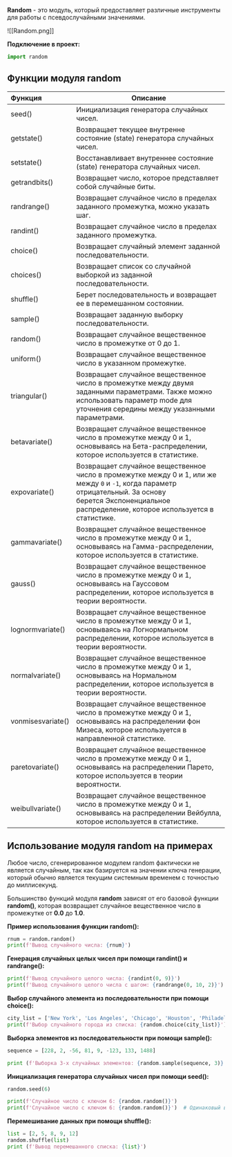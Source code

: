 **Random** - это модуль, который предоставляет различные инструменты для работы с псевдослучайными значениями.

![[Random.png]]

**Подключение в проект:**

```Python
import random
```

## Функции модуля random

| Функция           | Описание                                                                                                                                                                                                      |
| :---------------- | ------------------------------------------------------------------------------------------------------------------------------------------------------------------------------------------------------------- |
| seed()            | Инициализация генератора случайных чисел.                                                                                                                                                                     |
| getstate()        | Возвращает текущее внутренне состояние (state) генератора случайных чисел.                                                                                                                                    |
| setstate()        | Восстанавливает внутреннее состояние (state) генератора случайных чисел.                                                                                                                                      |
| getrandbits()     | Возвращает число, которое представляет собой случайные биты.                                                                                                                                                  |
| randrange()       | Возвращает случайное число в пределах заданного промежутка, можно указать шаг.                                                                                                                                |
| randint()         | Возвращает случайное число в пределах заданного промежутка.                                                                                                                                                   |
| choice()          | Возвращает случайный элемент заданной последовательности.                                                                                                                                                     |
| choices()         | Возвращает список со случайной выборкой из заданной последовательности.                                                                                                                                       |
| shuffle()         | Берет последовательность и возвращает ее в перемешанном состоянии.                                                                                                                                            |
| sample()          | Возвращает заданную выборку последовательности.                                                                                                                                                               |
| random()          | Возвращает случайное вещественное число в промежутке от 0 до 1.                                                                                                                                               |
| uniform()         | Возвращает случайное вещественное число в указанном промежутке.                                                                                                                                               |
| triangular()      | Возвращает случайное вещественное число в промежутке между двумя заданными параметрами. Также можно использовать параметр mode для уточнения середины между указанными параметрами.                           |
| betavariate()     | Возвращает случайное вещественное число в промежутке между 0 и 1, основываясь на Бета-распределении, которое используется в статистике.                                                                       |
| expovariate()     | Возвращает случайное вещественное число в промежутке между 0 и 1, или же между `0` и `-1`, когда параметр отрицательный. За основу берется Экспоненциальное распределение, которое используется в статистике. |
| gammavariate()    | Возвращает случайное вещественное число в промежутке между 0 и 1, основываясь на Гамма-распределении, которое используется в статистике.                                                                      |
| gauss()           | Возвращает случайное вещественное число в промежутке между 0 и 1, основываясь на Гауссовом распределении, которое используется в теории вероятности.                                                          |
| lognormvariate()  | Возвращает случайное вещественное число в промежутке между 0 и 1, основываясь на Логнормальном распределении, которое используется в теории вероятности.                                                      |
| normalvariate()   | Возвращает случайное вещественное число в промежутке между 0 и 1, основываясь на Нормальном распределении, которое используется в теории вероятности.                                                         |
| vonmisesvariate() | Возвращает случайное вещественное число в промежутке между 0 и 1, основываясь на распределении фон Мизеса, которое используется в направленной статистике.                                                    |
| paretovariate()   | Возвращает случайное вещественное число в промежутке между 0 и 1, основываясь на распределении Парето, которое используется в теории вероятности.                                                             |
| weibullvariate()  | Возвращает случайное вещественное число в промежутке между 0 и 1, основываясь на распределении Вейбулла, которое используется в статистике.                                                                   |

## Использование модуля random на примерах

Любое число, сгенерированное модулем random фактически не является случайным, так как базируется на значении ключа генерации, который обычно является текущим системным временем с точностью до миллисекунд.

Большинство функций модуля **random** зависят от его базовой функции **random()**, которая возвращает случайное вещественное число в промежутке от **0.0** до **1.0**.

**Пример использования функции random():**

```Python
rnum = random.random()
print(f'Вывод случайного числа: {rnum}')
```

**Генерация случайных целых чисел при помощи randint() и randrange():**

```Python
print(f'Вывод случайного целого числа: {randint(0, 9)}')
print(f'Вывод случайного целого числа с шагом: {randrange(0, 10, 2)}')
```

**Выбор случайного элемента из последовательности при помощи choice():**

```Python
city_list = ['New York', 'Los Angeles', 'Chicago', 'Houston', 'Philadelphia']
print(f'Выбор случайного города из списка: {random.choice(city_list)}')
```

**Выборка элементов из последовательности при помощи sample():**

```Python
sequence = [228, 2, -56, 81, 9, -123, 133, 1488]

print (f'Выборка 3-х случайных элементов: {random.sample(sequence, 3)}')
```

**Инициализация генератора случайных чисел при помощи seed():**

```Python
random.seed(6)

print(f'Случайное число с ключом 6: {random.random()}')
print(f'Случайное число с ключом 6: {random.random()}')  # Одинаковый вывод
```

**Перемешивание данных при помощи shuffle():**

```Python
list = [2, 5, 8, 9, 12]
random.shuffle(list)
print (f'Вывод перемешанного списка: {list}')
```